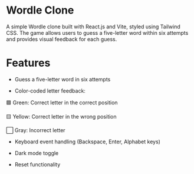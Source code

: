 # Wordle Clone

A simple Wordle clone built with React.js and Vite, styled using Tailwind CSS. The game allows users to guess a five-letter word within six attempts and provides visual feedback for each guess.

# Features

- Guess a five-letter word in six attempts

- Color-coded letter feedback:

🟩 Green: Correct letter in the correct position

🟨 Yellow: Correct letter in the wrong position

⬜ Gray: Incorrect letter

- Keyboard event handling (Backspace, Enter, Alphabet keys)

- Dark mode toggle

- Reset functionality
